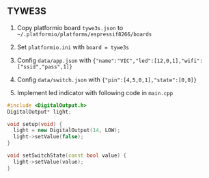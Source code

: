 ## TYWE3S

1. Copy platformio board `tywe3s.json` to `~/.platformio/platforms/espressif8266/boards`

2. Set `platformio.ini` with `board = tywe3s`

3. Config `data/app.json` with `{"name":"VIC","led":[12,0,1],"wifi":["ssid","pass",1]}`

4. Config `data/switch.json` with `{"pin":[4,5,0,1],"state":[0,0]}`

5. Implement led indicator with following code in `main.cpp`
```cpp
#include <DigitalOutput.h>
DigitalOutput* light;

void setup(void) {
  light = new DigitalOutput(14, LOW);
  light->setValue(false);
}

void setSwitchState(const bool value) {
  light->setValue(value);
}
```
